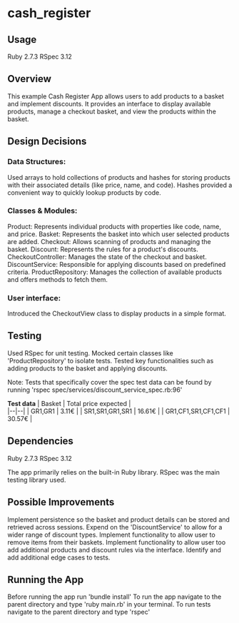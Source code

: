 # cash_register

## Usage

Ruby 2.7.3
RSpec 3.12

## Overview

This example Cash Register App allows users to add products to a basket and implement discounts. It provides an interface to display available products, manage a checkout basket, and view the products within the basket.

## Design Decisions

### Data Structures: 

Used arrays to hold collections of products and hashes for storing products with their associated details (like price, name, and code). Hashes provided a convenient way to quickly lookup products by code.

### Classes & Modules:

Product: Represents individual products with properties like code, name, and price.
Basket: Represents the basket into which user selected products are added.
Checkout: Allows scanning of products and managing the basket.
Discount: Represents the rules for a product's discounts.
CheckoutController: Manages the state of the checkout and basket.
DiscountService: Responsible for applying discounts based on predefined criteria.
ProductRepository: Manages the collection of available products and offers methods to fetch them.

### User interface:

Introduced the CheckoutView class to display products in a simple format.

## Testing

Used RSpec for unit testing.
Mocked certain classes like 'ProductRepository' to isolate tests.
Tested key functionalities such as adding products to the basket and applying discounts.

Note: Tests that specifically cover the spec test data can be found by running 'rspec spec/services/discount_service_spec.rb:96'

**Test data**
| Basket | Total price expected |  
|--|--|
| GR1,GR1 |  3.11€ |
| SR1,SR1,GR1,SR1 |  16.61€ |
| GR1,CF1,SR1,CF1,CF1 |  30.57€ |

## Dependencies

Ruby 2.7.3
RSpec 3.12

The app primarily relies on the built-in Ruby library.
RSpec was the main testing library used.

## Possible Improvements

Implement persistence so the basket and product details can be stored and retrieved across sessions.
Expend on the 'DiscountService' to allow for a wider range of discount types.
Implement functionality to allow user to remove items from their baskets.
Implement functionality to allow user too add additional products and discount rules via the interface.
Identify and add additional edge cases to tests.

## Running the App

Before running the app run 'bundle install'
To run the app navigate to the parent directory and type 'ruby main.rb' in your terminal.
To run tests navigate to the parent directory and type 'rspec'
